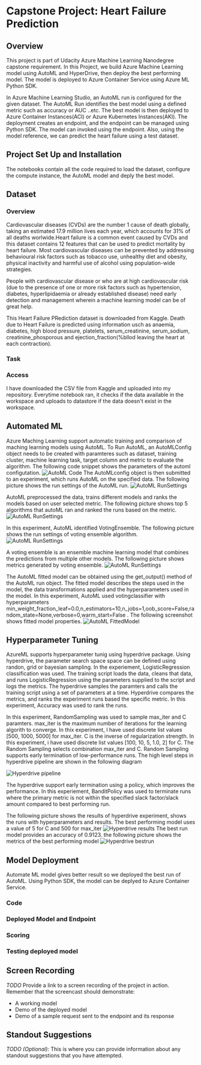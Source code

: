 # Capstone Project: Heart Failure Prediction

## Overview
This project is part of Udacity Azure Machine Learning Nanodegree capstone requirement. In this Project, we build Azure Machine Learning model using AutoML and HyperDrive, then deploy the best performing model.  The model is deployed to Azure Container Service using Azure ML Python SDK.

In Azure Machine Learning Studio, an AutoML run is configured for the given dataset. The AutoML Run identifies the best model using a defined metric such as accuracy or AUC ..etc. The best model is then deployed to Azure Container Instances(ACI) or Azure Kubernetes Instances(AKI). The deployment creates an endpoint, and the endpoint can be managed using Python SDK. The model can invoked using the endpoint. Also, using the model reference, we can predict the heart failure using a test dataset.

## Project Set Up and Installation
The notebooks contain all the code required to load the dataset, configure the compute instance, the AutoML model and deply the best model.

## Dataset

### Overview
Cardiovascular diseases (CVDs) are the number 1 cause of death globally, taking an estimated 17.9 million lives each year, which accounts for 31% of all deaths worlwide.Heart failure is a common event caused by CVDs and this dataset contains 12 features that can be used to predict mortality by heart failure. Most cardiovascular diseases can be prevented by addressing behavioural risk factors such as tobacco use, unhealthy diet and obesity, physical inactivity and harmful use of alcohol using population-wide strategies.

People with cardiovascular disease or who are at high cardiovascular risk (due to the presence of one or more risk factors such as hypertension, diabetes, hyperlipidaemia or already established disease) need early detection and management wherein a machine learning model can be of great help.

This Heart Failure PRediction dataset is downloaded from Kaggle. Death due to Heart Failure is predicted using information usch as anaemia, diabetes, high blood pressure, platelets, serum_creatinine, serum_sodium, creatinine_phosporous and ejection_fraction(%bllod leaving the heart at each contraction).

### Task


### Access
I have downloaded the CSV file from Kaggle and uploaded into my repository. Everytime notebook ran, it checks if the data available in the workspace and uploads to datastore if the data doesn't exist in the workspace.

## Automated ML
Azure Maching Learning support automatic training and comparison of maching learning models using AutoML. To Run AutoML, an AutoMLConfig object needs to be created with paramteres such as dataset, training cluster, machine learning task, target column and metric to evaluate the algorithm. The following code snippet shows the parameters of the automl configutation.
![AutoML Code](automl_codesnippet.PNG) 
The AutoMLconfig object is then submitted to an experiment, which runs AutoML on the specified data. The following picture shows the run settings of the AutoML run.
![AutoML RunSettings](automl_runsettings.PNG)

AutoML preprocessed the data, trains different models and ranks the models based on user selected metric. The following picture shows top 5 algorithms that autoML ran and ranked the runs based on the metric.
![AutoML RunSettings](automl_top5.PNG)
 
In this experiment, AutoML identified VotingEnsemble. The following picture shows the run settings of voting ensemble algorithm.
![AutoML RunSettings](automl_votingensemble.PNG)

A voting ensemble is an ensemble machine learning model that combines the predictions from multiple other models. The following picture shows metrics generated by voting ensemble.
![AutoML RunSettings](automl_votingensemble_results.PNG)

The AutoML fitted model can be obtained using the get_output() method of the AutoML run object. The fitted model describes the steps used in the model, the data transformations applied and the hyperparameters used in the model. In this experiment, AutoML used votingclassifier with hyperparameters min_weight_fraction_leaf=0.0,n_estimators=10,n_jobs=1,oob_score=False,random_state=None,verbose=0,warm_start=False . The following screenshot shows fitted model properties.
![AutoML FittedModel](automl_fittedmodel.PNG)

## Hyperparameter Tuning
AzureML supports hyperparameter tunig using hyperdrive package. Using hyperdrive, the parameter search space space can be defined using randon, grid or bayesian sampling. In the experiement, LogisticRegression classification was used. The training script loads the data, cleans that data, and runs LogisticRegression using the parameters supplied to the script and logs the metrics. The hyperdrive samples the paramters and calls the training script using a set of parameters at a time. Hyperdrive compares the metrics, and ranks the experiment runs based the specific metric. In this experiment, Accuracy was used to rank the runs.

In this experiment, RandomSampling was used to sample max_iter and C paramters. max_iter is the maximum number of iterations for the learning algorith to converge. In thix experiment, I have used discrete list values [500, 1000, 5000] for max_iter. C is the inverse of regularization strength. In this experiment, i have used discrete list values [100, 10, 5, 1.0, 2] for C. The Random Sampling selects combination max_iter and C. Random Sampling supports early termination of low-performance runs. The high level steps in hyperdrive pipeline are shown in the following diagram

![Hyperdrive pipeline](pipeline.png)

The hyperdrive support early termination using a policy, which improves the performance. In this experiement, BanditPolicy was used to terminate runs where the primary metric is not within the specified slack factor/slack amount compared to best performing run.

The following picture shows the results of hyperdrive experiment, shows the runs with hyperparameters and results. The best performing model uses a value of 5 for C and 500 for max_iter
![Hyperdrive results](hyperdriveresults.PNG)
The best run model provides an accuracy of 0.9123. the following picture shows the metrics of the best performing model
![Hyperdrive bestrun](hyperdrive_bestrun.PNG) 

## Model Deployment
Automate ML model gives better result so we deployed the best run of AutoML. Using Python SDK, the model can be deplyed to Azure Container Service.

### Code

### Deployed Model and Endpoint

### Scoring

### Testing deployed model


## Screen Recording
*TODO* Provide a link to a screen recording of the project in action. Remember that the screencast should demonstrate:
- A working model
- Demo of the deployed  model
- Demo of a sample request sent to the endpoint and its response

## Standout Suggestions
*TODO (Optional):* This is where you can provide information about any standout suggestions that you have attempted.
